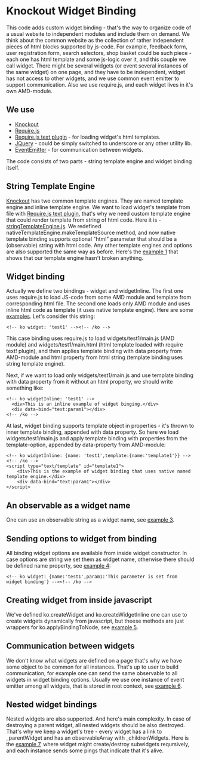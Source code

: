 Knockout Widget Binding
=======================

This code adds custom widget binding - that's the way to organize code of a usual website to independent modules and include them on demand.
We think about the common website as the collection of rather independent pieces of html blocks supported by js-code.
For example, feedback form, user registration form, search selectors, shop basket could be such piece - each one has html template and some js-logic over it, and this couple we call widget.
There might be several widgets (or event several instances of the same widget) on one page, and they have to be independent, widget has not access to other widgets, and we use common event emitter to support communication. Also we use require.js, and each widget lives in it's own AMD-module.

We use
------

* [Knockout](http://knockoutjs.com)
* [Require.js](http://requirejs.org)
* [Require.js text plugin](https://github.com/requirejs/text) - for loading widget's html templates.
* [JQuery](http://jquery.com) - could be simply switched to underscore or any other utility lib.
* [EventEmitter](https://github.com/Wolfy87/EventEmitter.git) - for communication between widgets.

The code consists of two parts - string template engine and widget binding itself.

String Template Engine
----------------------

[Knockout](http://knockoutjs.com) has two common template engines. They are named template engine and inline template engine. We want to load widget's template from file with [Require.js text plugin](https://github.com/requirejs/text), that's why we need custom template engine that could render template from string of html code. Here it is - [stringTemplateEngine.js](https://github.com/Kasheftin/ko-widget/blob/gh-pages/js/stringTemplateEngine.js). We redefined nativeTemplateEngine.makeTemplateSource method, and now native template binding supports optional "html" parameter that should be a (observable) string with html code. Any other template engines and options are also supported the same way as before. Here's the [example 1](http://kasheftin.github.io/ko-widget/index-example1.html) that shows that our template engine hasn't broken anything.

Widget binding
--------------

Actually we define two bindings - widget and widgetInline. The first one uses require.js to load JS-code from some AMD module and template from corresponding html file. The second one loads only AMD module and uses inline html code as template (it uses native template engine). Here are some [examples](http://kasheftin.github.io/ko-widget/index-example2.html). Let's consider this string: 

    <!-- ko widget: 'test1' --><!-- /ko -->
This case binding uses require.js to load widgets/test1/main.js (AMD module) and widgets/test1/main.html (html template loaded with require text! plugin), and then applies template binding with data property from AMD-module and html property from html string (template binding uses string template engine).

Next, if we want to load only widgets/test1/main.js and use template binding with data property from it without an html property, we should write something like:

	<!-- ko widgetInline: 'test1' -->
	  <div>This is an inline example of widget binging.</div>
	  <div data-bind="text:param1"></div>
	<!-- /ko -->

At last, widget binding supports template object in properties - it's thrown to inner template binding, appended with data property. So here we load widgets/test1/main.js and apply template binding with properties from the template-option, appended by data-property from AMD-module:

	<!-- ko widgetInline: {name: 'test1',template:{name:'template1'}} --><!-- /ko -->
	<script type="text/template" id="template1">
		<div>This is the example of widget binding that uses native named template engine.</div>
		<div data-bind="text:param1"></div>
	</script>

An observable as a widget name
------------------------------
One can use an observable string as a widget name, see [example 3](http://kasheftin.github.io/ko-widget/index-example3.html).

Sending options to widget from binding
--------------------------------------
All binding widget options are available from inside widget constructor. In case options are string we set them as widget name, otherwise there should be defined name property, see [example 4](http://kasheftin.github.io/ko-widget/index-example4.html):

	<!-- ko widget: {name:'test1',param1:'This parameter is set from widget binding'} --><!-- /ko -->

Creating widget from inside javascript
--------------------------------------
We've defined ko.createWidget and ko.createWidgetInline one can use to create widgets dynamically from javascript, but theese methods are just wrappers for ko.applyBindingToNode, see [example 5](http://kasheftin.github.io/ko-widget/index-example5.html).

Communication between widgets
-----------------------------
We don't know what widgets are defined on a page that's why we have some object to be common for all instances. That's up to user to build communication, for example one can send the same observable to all widgets in widget binding options. Usually we use one instance of event emitter among all widgets, that is stored in root context, see [example 6](http://kasheftin.github.io/ko-widget/index-example6.html).

Nested widget bindings
----------------------
Nested widgets are also supported. And here's main complexity. In case of destroying a parent widget, all nested widgets should be also destroyed. That's why we keep a widget's tree - every widget has a link to _parentWidget and has an observableArray with _childrenWidgets. Here is the [example 7](http://kasheftin.github.io/ko-widget/index-example7.html), where widget might create/destroy subwidgets reqursively, and each instance sends some pings that indicate that it's alive. 